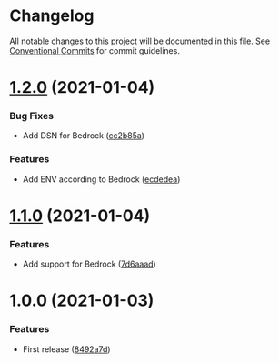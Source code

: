 # Changelog

All notable changes to this project will be documented in this file. See
[Conventional Commits](https://conventionalcommits.org) for commit guidelines.

# [1.2.0](https://github.com/cobraz/pulumi-wordpress/compare/v1.1.0...v1.2.0) (2021-01-04)


### Bug Fixes

* Add DSN for Bedrock ([cc2b85a](https://github.com/cobraz/pulumi-wordpress/commit/cc2b85a7cd7bbc67152879041f1fff624560599c))


### Features

* Add ENV according to Bedrock ([ecdedea](https://github.com/cobraz/pulumi-wordpress/commit/ecdedea3f695cda4b494ac4ad106fcbaa365d3c9))

# [1.1.0](https://github.com/cobraz/pulumi-wordpress/compare/v1.0.0...v1.1.0) (2021-01-04)


### Features

* Add support for Bedrock ([7d6aaad](https://github.com/cobraz/pulumi-wordpress/commit/7d6aaad285bc894aac4f1f4edcdc530e220f3f4a))

# 1.0.0 (2021-01-03)


### Features

* First release ([8492a7d](https://github.com/cobraz/pulumi-wordpress/commit/8492a7d5ec583d9000e9e4414121a5a8367bfdb6))
